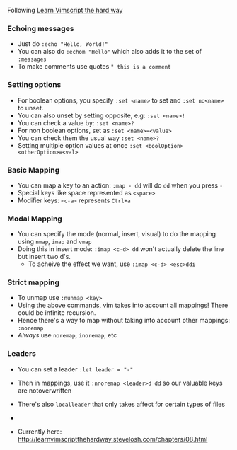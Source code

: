 Following [Learn Vimscript the hard way](http://learnvimscriptthehardway.stevelosh.com/chapters/01.html)
### Echoing messages
* Just do `:echo "Hello, World!"`
* You can also do `:echom "Hello"` which also adds it to the set of `:messages`
* To make comments use quotes `" this is a comment`

### Setting options
* For boolean options, you specify `:set <name>` to set and `:set no<name>` to unset.
* You can also unset by setting opposite, e.g: `:set <name>!`
* You can check a value by: `:set <name>?`
* For non boolean options, set as `:set <name>=<value>`
* You can check them the usual way `:set <name>?`
* Setting multiple option values at once `:set <boolOption> <otherOption>=<val>`

### Basic Mapping
* You can map a key to an action: `:map - dd` will do `dd` when you press `-`
* Special keys like space represented as `<space>`
* Modifier keys: `<c-a>` represents `Ctrl+a`

### Modal Mapping
* You can specify the mode (normal, insert, visual) to do the mapping using `nmap`, `imap` and `vmap`
* Doing this in insert mode: `:imap <c-d> dd` won't actually delete the line but insert two d's.
  * To acheive the effect we want, use `:imap <c-d> <esc>ddi`

### Strict mapping
* To unmap use `:nunmap <key>`
* Using the above commands, vim takes into account all mappings! There could be  infinite recursion.
* Hence there's a way to map without taking into account other mappings: `:noremap`
* *Always* use `noremap`, `inoremap`, etc

### Leaders
* You can set a leader `:let leader = "-"`
* Then in mappings, use it `:nnoremap <leader>d dd` so our valuable keys are notoverwritten
* There's also `localleader` that only takes affect for certain types of files
* 

* Currently here: http://learnvimscriptthehardway.stevelosh.com/chapters/08.html
